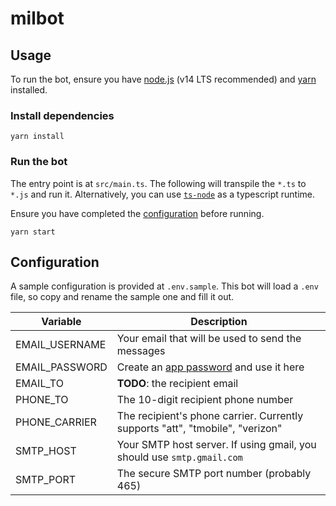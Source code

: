 # milbot

## Usage

To run the bot, ensure you have [node.js](https://nodejs.org/en/download/)
(v14 LTS recommended) and [yarn](https://yarnpkg.com/) installed.

### Install dependencies

```
yarn install
```

### Run the bot

The entry point is at `src/main.ts`. The following will transpile the `*.ts`
to `*.js` and run it. Alternatively, you can use
[`ts-node`](https://github.com/TypeStrong/ts-node) as a typescript runtime.

Ensure you have completed the [configuration](#configuration) before running.

```
yarn start
```

## Configuration

A sample configuration is provided at `.env.sample`. This bot will load a
`.env` file, so copy and rename the sample one and fill it out.

| Variable       | Description                                                                                       |
| -------------- | ------------------------------------------------------------------------------------------------- |
| EMAIL_USERNAME | Your email that will be used to send the messages                                                 |
| EMAIL_PASSWORD | Create an [app password](https://support.google.com/accounts/answer/185833?hl=en) and use it here |
| EMAIL_TO       | **TODO**: the recipient email                                                                     |
| PHONE_TO       | The 10-digit recipient phone number                                                               |
| PHONE_CARRIER  | The recipient's phone carrier. Currently supports "att", "tmobile", "verizon"                     |
| SMTP_HOST      | Your SMTP host server. If using gmail, you should use `smtp.gmail.com`                            |
| SMTP_PORT      | The secure SMTP port number (probably 465)                                                        |

